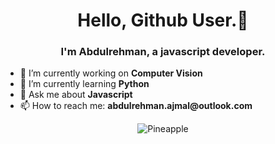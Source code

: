 <h1 align="center"> Hello, Github User.👋 </h1>
<h3 align="center">I'm Abdulrehman, a javascript developer. </h3>


 <ul>
  <li>🔭 I’m currently working on <strong>Computer Vision</strong></li>
  <li>🌱 I’m currently learning <strong>Python</strong></li>
  <li>💬 Ask me about <strong>Javascript</strong></li>
  <li>📫 How to reach me: <strong>abdulrehman.ajmal@outlook.com </strong></li>
 </ul>


<center><img align="center" src="https://github-readme-stats.vercel.app/api/top-langs?username=Pineapple-1&show_icons=true&locale=en&layout=compact" alt="Pineapple" /></center>

